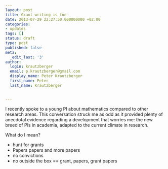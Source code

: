 ```yaml
---
layout: post
title: Grant writing is fun
date: 2013-07-29 22:27:50.000000000 +02:00
categories:
- updates
tags: []
status: draft
type: post
published: false
meta:
  _edit_last: '3'
author:
  login: krautzberger
  email: p.krautzberger@gmail.com
  display_name: Peter Krautzberger
  first_name: Peter
  last_name: Krautzberger


---
```


I recently spoke to a young PI about mathematics compared to other research areas. This conversation struck me as odd as it provided plenty of anecdotal evidence regarding a development that worries me: the new breed of PIs in academia, adapted to the current climate in research.

What do I mean?

* hunt for grants  
 * Papers papers and more papers  
 * no convictions  
 * no outside the box == grant, papers, grant papers